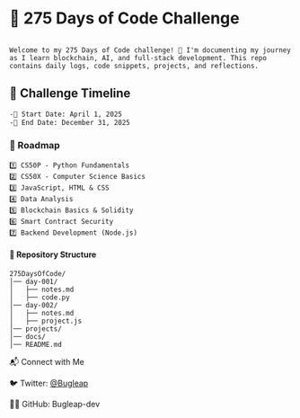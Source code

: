 # 🚀 275 Days of Code Challenge
```📌 Overview

Welcome to my 275 Days of Code challenge! 🚀 I'm documenting my journey as I learn blockchain, AI, and full-stack development. This repo contains daily logs, code snippets, projects, and reflections.
```

## 📅 Challenge Timeline
```md
-📆 Start Date: April 1, 2025
-🏁 End Date: December 31, 2025
```

### 📜 Roadmap
```
1️⃣ CS50P - Python Fundamentals
2️⃣ CS50X - Computer Science Basics
3️⃣ JavaScript, HTML & CSS
4️⃣ Data Analysis
5️⃣ Blockchain Basics & Solidity
6️⃣ Smart Contract Security
7️⃣ Backend Development (Node.js)
```
#### 📂 Repository Structure
```
275DaysOfCode/
│── day-001/
│   ├── notes.md
│   ├── code.py
│── day-002/
│   ├── notes.md
│   ├── project.js
│── projects/
│── docs/
│── README.md
```
📬 Connect with Me

🐦 Twitter: [@Bugleap](https://x.com/Bugleap)

👨‍💻 GitHub: Bugleap-dev

